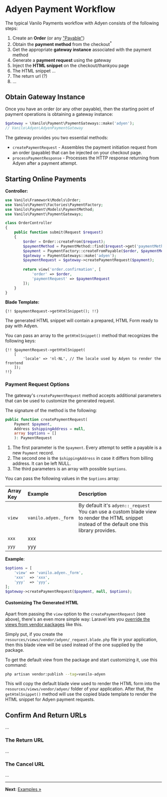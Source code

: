 # Adyen Payment Workflow

The typical Vanilo Payments workflow with Adyen
consists of the following steps:

1. Create an **Order** (or any
   ["Payable"](https://vanilo.io/docs/2.x/payments#payables))
2. Obtain the **payment method** from the checkout<sup>*</sup>
3. Get the appropriate **gateway instance** associated with the payment
   method
4. Generate a **payment request** using the gateway
5. Inject the **HTML snippet** on the checkout/thankyou page
6. The HTML snippet ...
7. The return url (?)
8. ...

## Obtain Gateway Instance

Once you have an order (or any other payable), then the starting point
of payment operations is obtaining a gateway instance:

```php
$gateway = \Vanilo\Payment\PaymentGateways::make('adyen');
// Vanilo\Adyen\AdyenPaymentGateway
```

The gateway provides you two essential methods:

- `createPaymentRequest` - Assembles the payment initiation request from
  an order (payable) that can be injected on your checkout page.
- `processPaymentResponse` - Processes the HTTP response returning from
  Adyen after a payment attempt.

## Starting Online Payments

**Controller:**

```php
use Vanilo\Framework\Models\Order;
use Vanilo\Payment\Factories\PaymentFactory;
use Vanilo\Payment\Models\PaymentMethod;
use Vanilo\Payment\PaymentGateways;

class OrderController
{
    public function submit(Request $request)
    {
        $order = Order::createFrom($request);
        $paymentMethod = PaymentMethod::find($request->get('paymentMethod'));
        $payment = PaymentFactory::createFromPayable($order, $paymentMethod);
        $gateway = PaymentGateways::make('adyen');
        $paymentRequest = $gateway->createPaymentRequest($payment);
        
        return view('order.confirmation', [
            'order' => $order,
            'paymentRequest' => $paymentRequest
        ]);
    }
}
```

**Blade Template:**

```blade
{!! $paymentRequest->getHtmlSnippet(); !!}
```

The generated HTML snippet will contain a prepared, HTML Form ready to
pay with Adyen.

You can pass an array to the `getHtmlSnippet()` method that recognizes
the following keys:

```blade
{!! $paymentRequest->getHtmlSnippet(
    [
        'locale' => 'nl-NL', // The locale used by Adyen to render the frontend
    ]);
!!}
```

### Payment Request Options

The gateway's `createPaymentRequest` method accepts additional
parameters that can be used to customize the generated request.

The signature of the method is the following:

```php
public function createPaymentRequest(
    Payment $payment,
    Address $shippingAddress = null,
    array $options = []
    ): PaymentRequest
```

1. The first parameter is the `$payment`. Every attempt to settle a
   payable is a new `Payment` record.
2. The second one is the `$shippingAddress` in case it differs from
   billing address. It can be left NULL.
3. The third parameters is an array with possible `$options`.

You can pass the following values in the `$options` array:

| Array Key | Example                                 | Description                                                                                                                                                            |
|:----------|:----------------------------------------|:-----------------------------------------------------------------------------------------------------------------------------------------------------------------------|
| `view`    | `vanilo.adyen._form` | By default it's `adyen::_request` You can use a custom blade view to render the HTML snippet instead of the default one this library provides. |
| `xxx`     | xxx                                     |                                                                                                                                                                        |
| `yyy`     | yyy                                     |                                                                                                                                                                        |

**Example**:

```php
$options = [
    'view' => 'vanilo.adyen._form',
    'xxx'  => 'xxx',
    'yyy'  => 'yyy',
];
$gateway->createPaymentRequest($payment, null, $options);
```

#### Customizing The Generated HTML

Apart from passing the `view` option to the `createPaymentRequest` (see
above), there's an even more simple way: Laravel lets you
[override the views from vendor packages](https://laravel.com/docs/8.x/packages#overriding-package-views)
like this.

Simply put, if you create the
`resources/views/vendor/adyen/_request.blade.php` file in your
application, then this blade view will be used instead of the one
supplied by the package.

To get the default view from the package and start customizing it, use
this command:

```bash
php artisan vendor:publish --tag=vanilo-adyen
```

This will copy the default blade view used to render the HTML form into
the `resources/views/vendor/adyen/` folder of your application. After
that, the `getHtmlSnippet()` method will use the copied blade template
to render the HTML snippet for Adyen payment requests.

## Confirm And Return URLs

...

### The Return URL

...

### The Cancel URL

...

---

**Next**: [Examples &raquo;](examples.md)
